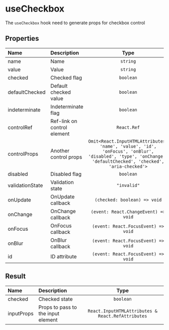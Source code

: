 # useCheckbox

The `useCheckbox` hook need to generate props for checkbox control

## Properties

| Name            | Description                 |                                                                            Type                                                                            | Default |
| :-------------- | :-------------------------- | :--------------------------------------------------------------------------------------------------------------------------------------------------------: | :-----: |
| name            | Name                        |                                                                          `string`                                                                          |         |
| value           | Value                       |                                                                          `string`                                                                          |         |
| checked         | Checked flag                |                                                                         `boolean`                                                                          |         |
| defaultChecked  | Default checked value       |                                                                         `boolean`                                                                          |         |
| indeterminate   | Indeterminate flag          |                                                                         `boolean`                                                                          |         |
| controlRef      | Ref-link on control element |                                                                        `React.Ref`                                                                         |         |
| controlProps    | Another control props       | `Omit<React.InputHTMLAttributes, 'name', 'value', 'id', 'onFocus', 'onBlur', 'disabled', 'type', 'onChange', 'defaultChecked', 'checked', 'aria-checked'>` |         |
| disabled        | Disabled flag               |                                                                         `boolean`                                                                          |         |
| validationState | Validation state            |                                                                        `"invalid"`                                                                         |         |
| onUpdate        | OnUpdate callback           |                                                                `(checked: boolean) => void`                                                                |         |
| onChange        | OnChange callback           |                                                            `(event: React.ChangeEvent) => void`                                                            |         |
| onFocus         | OnFocus callback            |                                                            `(event: React.FocusEvent) => void`                                                             |         |
| onBlur          | OnBlur callback             |                                                            `(event: React.FocusEvent) => void`                                                             |         |
| id              | ID attribute                |                                                            `(event: React.FocusEvent) => void`                                                             |         |

## Result

| Name       | Description                        |                       Type                        |
| :--------- | :--------------------------------- | :-----------------------------------------------: |
| checked    | Checked state                      |                     `boolean`                     |
| inputProps | Props to pass to the input element | `React.InputHTMLAttributes & React.RefAttributes` |
